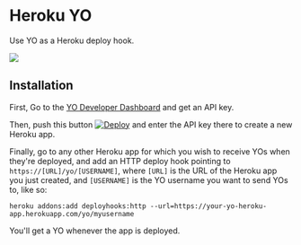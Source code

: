 # Heroku YO

Use YO as a Heroku deploy hook.

![](http://i.imgur.com/UVTgWGDl.png)

## Installation

First, Go to the [YO Developer Dashboard](http://dev.justyo.co/) and get an API key.

Then, push this button [![Deploy](https://www.herokucdn.com/deploy/button.png)](https://heroku.com/deploy) and enter the API key there to create a new Heroku app.

Finally, go to any other Heroku app for which you wish to receive YOs when they're deployed, and add an HTTP deploy hook pointing to `https://[URL]/yo/[USERNAME]`, where `[URL]` is the URL of the Heroku app you just created, and `[USERNAME]` is the YO username you want to send YOs to, like so:

```shell
heroku addons:add deployhooks:http --url=https://your-yo-heroku-app.herokuapp.com/yo/myusername
```

You'll get a YO whenever the app is deployed.
